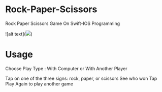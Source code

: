 # Rock-Paper-Scissors
 Rock Paper Scissors Game On Swift-IOS Programming

![alt text](<a href="https://hizliresim.com/oddvvQ"><img src="https://i.hizliresim.com/oddvvQ.png"></a>)
# Usage
Choose Play Type :
With Computer or With Another Player

 Tap on one of the three signs: rock, paper, or scissors
 See who won
 Tap Play Again to play another game
